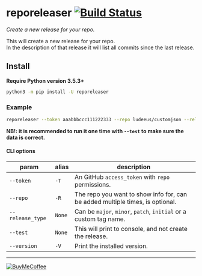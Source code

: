 # reporeleaser [![Build Status](https://travis-ci.com/ludeeus/reporeleaser.svg?branch=master)](https://travis-ci.com/ludeeus/reporeleaser)

_Create a new release for your repo._  

This will create a new release for your repo.  
In the description of that release it will list all commits since the last release.

## Install

**Require Python version 3.5.3+**

```bash
python3 -m pip install -U reporeleaser
```

### Example

```bash
reporeleaser --token aaabbbccc111222333 --repo ludeeus/customjson --release_type patch
```

**NB!: it is recommended to run it one time with `--test` to make sure the data is correct.**

#### CLI options

param | alias | description
-- | -- | --
`--token` | `-T` | An GitHub `access_token` with `repo` permissions.
`--repo` | `-R` | The repo you want to show info for, can be added multiple times, is optional.
`--release_type` | `None` | Can be `major`, `minor`, `patch`, `initial` or a custom tag name.
`--test` | `None` | This will print to console, and not create the release.
`--version` | `-V` | Print the installed version.

***

[![BuyMeCoffee](https://camo.githubusercontent.com/cd005dca0ef55d7725912ec03a936d3a7c8de5b5/68747470733a2f2f696d672e736869656c64732e696f2f62616467652f6275792532306d6525323061253230636f666665652d646f6e6174652d79656c6c6f772e737667)](https://www.buymeacoffee.com/ludeeus)